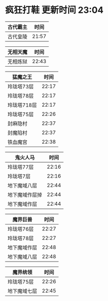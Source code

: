 # 疯狂打鞋 更新时间 23:04

| 古代霸主   | 时间    |
|--------|-------|
| 古代皇陵 | 21:57 |

| 无相天魔   | 时间    |
|--------|-------|
| 无相炼狱 | 22:43 |

| 猛魔之王   | 时间    |
|--------|-------|
| 玲珑塔73层 | 22:17 |
| 玲珑塔78层 | 22:17 |
| 玲珑塔718层 | 22:17 |
| 玲珑塔75层 | 22:26 |
| 封麻隐村 | 22:37 |
| 封魔陷村 | 22:37 |
| 铁血魔宫 | 22:38 |

| 鬼火人马   | 时间    |
|--------|-------|
| 玲珑塔77层 | 22:16 |
| 玲珑塔7层 | 22:16 |
| 地下魔域八层 | 22:44 |
| 地下魔域作层掉 | 22:44 |
| 地下魔域作层 | 22:44 |

| 魔界巨兽   | 时间    |
|--------|-------|
| 玲珑塔76层 | 22:27 |
| 玲珑塔78层 | 22:27 |
| 地下魔域作层 | 22:48 |
| 地下魔域八层 | 22:48 |

| 魔界统领   | 时间    |
|--------|-------|
| 玲珑塔75层 | 22:26 |
| 地下魔域七层 | 22:45 |